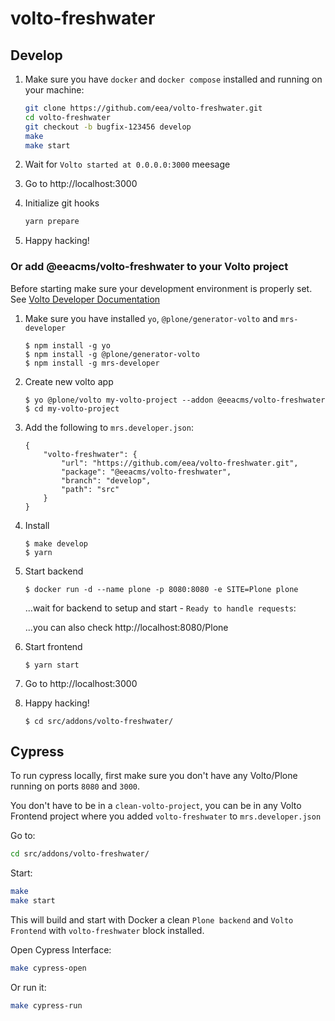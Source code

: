 # volto-freshwater

## Develop

1. Make sure you have `docker` and `docker compose` installed and running on your machine:

    ```Bash
    git clone https://github.com/eea/volto-freshwater.git
    cd volto-freshwater
    git checkout -b bugfix-123456 develop
    make
    make start
    ```

1. Wait for `Volto started at 0.0.0.0:3000` meesage

1. Go to http://localhost:3000

1. Initialize git hooks

    ```Bash
    yarn prepare
    ```

1.  Happy hacking!

### Or add @eeacms/volto-freshwater to your Volto project

Before starting make sure your development environment is properly set. See [Volto Developer Documentation](https://docs.voltocms.com/getting-started/install/)

1.  Make sure you have installed `yo`, `@plone/generator-volto` and `mrs-developer`

        $ npm install -g yo
        $ npm install -g @plone/generator-volto
        $ npm install -g mrs-developer

1.  Create new volto app

        $ yo @plone/volto my-volto-project --addon @eeacms/volto-freshwater
        $ cd my-volto-project

1.  Add the following to `mrs.developer.json`:

        {
            "volto-freshwater": {
                "url": "https://github.com/eea/volto-freshwater.git",
                "package": "@eeacms/volto-freshwater",
                "branch": "develop",
                "path": "src"
            }
        }

1.  Install

        $ make develop
        $ yarn

1.  Start backend

        $ docker run -d --name plone -p 8080:8080 -e SITE=Plone plone

    ...wait for backend to setup and start - `Ready to handle requests`:

    ...you can also check http://localhost:8080/Plone

1.  Start frontend

        $ yarn start

1.  Go to http://localhost:3000

1.  Happy hacking!

        $ cd src/addons/volto-freshwater/

## Cypress

To run cypress locally, first make sure you don't have any Volto/Plone running on ports `8080` and `3000`.

You don't have to be in a `clean-volto-project`, you can be in any Volto Frontend
project where you added `volto-freshwater` to `mrs.developer.json`

Go to:

  ```BASH
  cd src/addons/volto-freshwater/
  ```

Start:

  ```Bash
  make
  make start
  ```

This will build and start with Docker a clean `Plone backend` and `Volto Frontend` with `volto-freshwater` block installed.

Open Cypress Interface:

  ```Bash
  make cypress-open
  ```

Or run it:

  ```Bash
  make cypress-run
  ```
